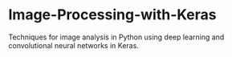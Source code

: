 # Image-Processing-with-Keras
Techniques for image analysis in Python using deep learning and convolutional neural networks in Keras.
